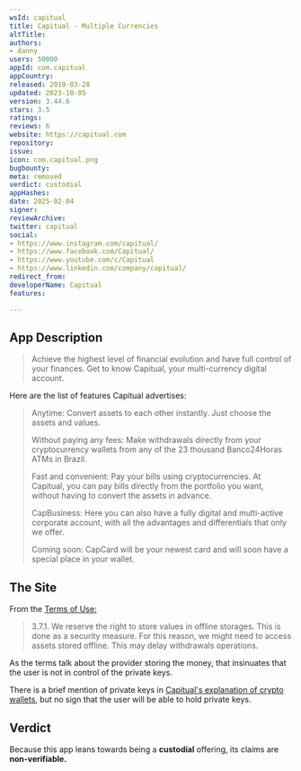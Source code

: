 ```yaml
---
wsId: capitual
title: Capitual - Multiple Currencies
altTitle: 
authors:
- danny
users: 50000
appId: com.capitual
appCountry: 
released: 2019-03-28
updated: 2023-10-05
version: 3.44.6
stars: 3.5
ratings: 
reviews: 6
website: https://capitual.com
repository: 
issue: 
icon: com.capitual.png
bugbounty: 
meta: removed
verdict: custodial
appHashes: 
date: 2025-02-04
signer: 
reviewArchive: 
twitter: capitual
social:
- https://www.instagram.com/capitual/
- https://www.facebook.com/Capitual/
- https://www.youtube.com/c/Capitual
- https://www.linkedin.com/company/capitual/
redirect_from: 
developerName: Capitual
features: 

---
```


## App Description

> Achieve the highest level of financial evolution and have full control of your finances. Get to know Capitual, your multi-currency digital account.

Here are the list of features Capitual advertises:

> Anytime: Convert assets to each other instantly. Just choose the assets and values.
>
> Without paying any fees: Make withdrawals directly from your cryptocurrency wallets from any of the 23 thousand Banco24Horas ATMs in Brazil.
>
> Fast and convenient: Pay your bills using cryptocurrencies. At Capitual, you can pay bills directly from the portfolio you want, without having to convert the assets in advance.
>
> CapBusiness: Here you can also have a fully digital and multi-active corporate account, with all the advantages and differentials that only we offer.
>
> Coming soon: CapCard will be your newest card and will soon have a special place in your wallet.


## The Site

From the [Terms of Use:](https://capitual.com/legal/terms-of-use)

> 3.7.1. We reserve the right to store values in offline storages. This is done as a security measure. For this reason, we might need to access assets stored offline. This may delay withdrawals operations.

As the terms talk about the provider storing the money, that insinuates that the user is not in control of the private keys.

There is a brief mention of private keys in [Capitual's explanation of crypto wallets](https://help.capitual.com/en/kb0102001/), but no sign that the user will be able to hold private keys.

## Verdict

Because this app leans towards being a **custodial** offering, its claims are **non-verifiable.**